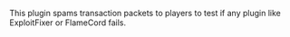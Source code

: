 This plugin spams transaction packets to players to test if any plugin like ExploitFixer or FlameCord fails.
